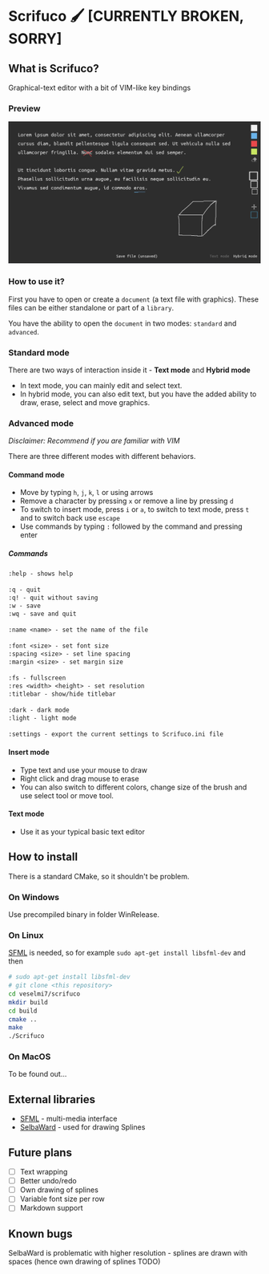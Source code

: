 # Scrifuco 🖌 [CURRENTLY BROKEN, SORRY]

## What is Scrifuco?

Graphical-text editor with a bit of VIM-like key bindings

### Preview

![image-20220523115054705](README.assets/image-20220523115054705.png)

### How to use it?

First you have to open or create a `document` (a text file with graphics).
These files can be either standalone or part of a `library`.

You have the ability to open the `document` in two modes: `standard` and `advanced`.

### Standard mode

There are two ways of interaction inside it - **Text mode** and **Hybrid mode**

* In text mode, you can mainly edit and select text.
* In hybrid mode, you can also edit text, but you have the added ability to draw, erase, select and move graphics.

### Advanced mode

*Disclaimer: Recommend if you are familiar with VIM*

There are three different modes with different behaviors.

#### Command mode

* Move by typing `h`, `j`, `k`, `l` or using arrows
* Remove a character by pressing `x` or remove a line by pressing `d`
* To switch to insert mode, press `i` or `a`, to switch to text mode, press `t` and to switch back use `escape`
* Use commands by typing `:` followed by the command and pressing enter

##### Commands

```
:help - shows help

:q - quit
:q! - quit without saving
:w - save
:wq - save and quit

:name <name> - set the name of the file

:font <size> - set font size
:spacing <size> - set line spacing
:margin <size> - set margin size

:fs - fullscreen
:res <width> <height> - set resolution
:titlebar - show/hide titlebar

:dark - dark mode
:light - light mode

:settings - export the current settings to Scrifuco.ini file
```

#### Insert mode

* Type text and use your mouse to draw
* Right click and drag mouse to erase
* You can also switch to different colors, change size of the brush and use select tool or move tool.

#### Text mode

* Use it as your typical basic text editor

## How to install

There is a standard CMake, so it shouldn't be problem.

### On Windows

Use precompiled binary in folder WinRelease.

### On Linux

[SFML](https://www.sfml-dev.org/) is needed, so for example `sudo apt-get install libsfml-dev` and then

```bash
# sudo apt-get install libsfml-dev
# git clone <this repository>
cd veselmi7/scrifuco
mkdir build
cd build
cmake ..
make
./Scrifuco
```

### On MacOS

To be found out...

## External libraries

* [SFML](https://www.sfml-dev.org/) - multi-media interface
* [SelbaWard](https://github.com/Hapaxia/SelbaWard) - used for drawing Splines

## Future plans

- [ ] Text wrapping
- [ ] Better undo/redo
- [ ] Own drawing of splines
- [ ] Variable font size per row
- [ ] Markdown support

## Known bugs

SelbaWard is problematic with higher resolution - splines are drawn with spaces (hence own drawing of splines TODO)
